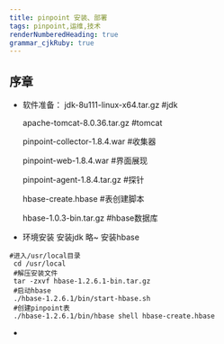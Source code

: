 ```yaml
---
title: pinpoint 安装、部署 
tags: pinpoint,运维,技术
renderNumberedHeading: true
grammar_cjkRuby: true
---
```


## 序章

 - 软件准备：
	jdk-8u111-linux-x64.tar.gz #jdk
	
	apache-tomcat-8.0.36.tar.gz #tomcat
	
	pinpoint-collector-1.8.4.war #收集器

	pinpoint-web-1.8.4.war #界面展现

	pinpoint-agent-1.8.4.tar.gz #探针

	hbase-create.hbase #表创建脚本

	hbase-1.0.3-bin.tar.gz #hbase数据库
	

 - 环境安装
	   安装jdk
		   略~
	  安装hbase
	  

``` sh?linenums
#进入/usr/local目录
 cd /usr/local 
 #解压安装文件
 tar -zxvf hbase-1.2.6.1-bin.tar.gz
 #启动hbase
 ./hbase-1.2.6.1/bin/start-hbase.sh
 #创建pinpoint表
 ./hbase-1.2.6.1/bin/hbase shell hbase-create.hbase
```

 - 